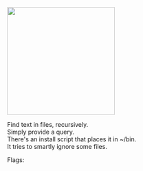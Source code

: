 <img src="https://i.imgur.com/Ei2SpJT.jpg" width="250">

Find text in files, recursively.  
Simply provide a query.  
There's an install script that places it in ~/bin.  
It tries to smartly ignore some files.

Flags:

